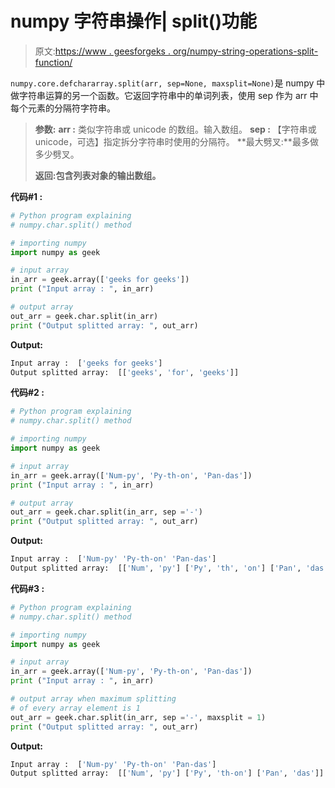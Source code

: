 # numpy 字符串操作| split()功能

> 原文:[https://www . geesforgeks . org/numpy-string-operations-split-function/](https://www.geeksforgeeks.org/numpy-string-operations-split-function/)

`numpy.core.defchararray.split(arr, sep=None, maxsplit=None)`是 numpy 中做字符串运算的另一个函数。它返回字符串中的单词列表，使用 sep 作为 arr 中每个元素的分隔符字符串。

> **参数:**
> **arr :** 类似字符串或 unicode 的数组。输入数组。
> **sep :** 【字符串或 unicode，可选】指定拆分字符串时使用的分隔符。
> **最大劈叉:**最多做多少劈叉。
> 
> **返回:包含列表对象的输出数组。**

**代码#1 :**

```py
# Python program explaining
# numpy.char.split() method 

# importing numpy 
import numpy as geek

# input array  
in_arr = geek.array(['geeks for geeks'])
print ("Input array : ", in_arr) 

# output array 
out_arr = geek.char.split(in_arr)
print ("Output splitted array: ", out_arr) 
```

**Output:**

```py
Input array :  ['geeks for geeks']
Output splitted array:  [['geeks', 'for', 'geeks']]

```

**代码#2 :**

```py
# Python program explaining
# numpy.char.split() method 

# importing numpy 
import numpy as geek

# input array 
in_arr = geek.array(['Num-py', 'Py-th-on', 'Pan-das'])
print ("Input array : ", in_arr) 

# output array 
out_arr = geek.char.split(in_arr, sep ='-')
print ("Output splitted array: ", out_arr) 
```

**Output:**

```py
Input array :  ['Num-py' 'Py-th-on' 'Pan-das']
Output splitted array:  [['Num', 'py'] ['Py', 'th', 'on'] ['Pan', 'das']]

```

**代码#3 :**

```py
# Python program explaining
# numpy.char.split() method 

# importing numpy 
import numpy as geek

# input array 
in_arr = geek.array(['Num-py', 'Py-th-on', 'Pan-das'])
print ("Input array : ", in_arr) 

# output array when maximum splitting 
# of every array element is 1
out_arr = geek.char.split(in_arr, sep ='-', maxsplit = 1)
print ("Output splitted array: ", out_arr) 
```

**Output:**

```py
Input array :  ['Num-py' 'Py-th-on' 'Pan-das']
Output splitted array:  [['Num', 'py'] ['Py', 'th-on'] ['Pan', 'das']]

```